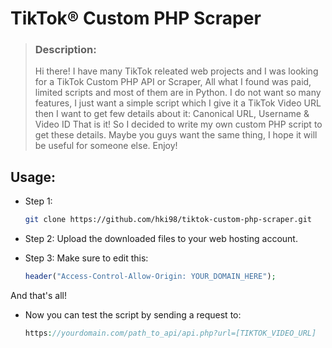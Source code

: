 # TikTok® Custom PHP Scraper

> ### Description:
> Hi there! I have many TikTok releated web projects and I was looking for a TikTok Custom PHP API or Scraper, All what I found was paid, limited scripts and most of them are in Python. I do not want so many features, I just want a simple script which I give it a TikTok Video URL then I want to get few details about it: Canonical URL, Username & Video ID That is it!
> So I decided to write my own custom PHP script to get these details.
> Maybe you guys want the same thing, I hope it will be useful for someone else. Enjoy!

## Usage:
- Step 1:
  ```bash
  git clone https://github.com/hki98/tiktok-custom-php-scraper.git
  ```

- Step 2:
  Upload the downloaded files to your web hosting account.
  
- Step 3:
  Make sure to edit this:
  ```php
  header("Access-Control-Allow-Origin: YOUR_DOMAIN_HERE");
  ```
And that's all!

- Now you can test the script by sending a request to:
  ```php
  https://yourdomain.com/path_to_api/api.php?url=[TIKTOK_VIDEO_URL]
  ```
